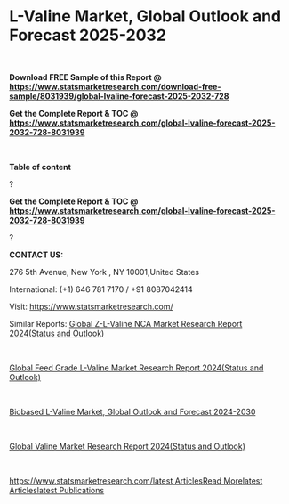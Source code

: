 <h1>L-Valine Market, Global Outlook and Forecast 2025-2032</h1><br/><p><strong>Download FREE Sample of this Report @ <a href="https://www.statsmarketresearch.com/download-free-sample/8031939/global-lvaline-forecast-2025-2032-728">https://www.statsmarketresearch.com/download-free-sample/8031939/global-lvaline-forecast-2025-2032-728</a></strong></p>
 
 
 
 <div><b>Get the Complete Report & TOC @ <a href="https://www.statsmarketresearch.com/global-lvaline-forecast-2025-2032-728-8031939">https://www.statsmarketresearch.com/global-lvaline-forecast-2025-2032-728-8031939</a></b></div>
 
 
 
 <p><br />
 
 <b>Table of content</b></p>
 
 
 
 <p>? </p>
 
 
 
 <div><b>Get the Complete Report & TOC @ <a href="https://www.statsmarketresearch.com/global-lvaline-forecast-2025-2032-728-8031939">https://www.statsmarketresearch.com/global-lvaline-forecast-2025-2032-728-8031939</a></b></div>
 
 
 
 <p>? </p>
 
 
 
 <p><b>CONTACT US:</b><br />
 
 276 5th Avenue, New York , NY 10001,United States<br />
 
 International: (+1) 646 781 7170 / +91 8087042414<br />
 
 Visit: <a href="https://www.statsmarketresearch.com/">https://www.statsmarketresearch.com/</a><br />
 
 Similar Reports: <a href="https://www.statsmarketresearch.com/global-lvaline-forecast-2025-2032-728-8031939">Global Z-L-Valine NCA Market Research Report 2024(Status and Outlook)</a><br />
 
 <br />
 
 <a href="https://www.statsmarketresearch.com/global-lvaline-forecast-2025-2032-728-8031939">Global Feed Grade L-Valine Market Research Report 2024(Status and Outlook)</a><br />
 
 <br />
 
 <a href="https://www.statsmarketresearch.com/global-lvaline-forecast-2025-2032-728-8031939">Biobased L-Valine Market, Global Outlook and Forecast 2024-2030</a><br />
 
 <br />
 
 <a href="https://www.statsmarketresearch.com/global-lvaline-forecast-2025-2032-728-8031939">Global Valine Market Research Report 2024(Status and Outlook)</a><br />
 
 <br />
 
 <a href="https://gyeongbokgung.com">https://www.statsmarketresearch.com/</a><a href="https://hallyeomaritime.com">latest Articles</a><a href="https://jingwansa.com">Read More</a><a href="https://nguoiviet.jp/">latest Articles</a><a href="https://www.intelmarketresearch.com/">latest Publications</a></p>